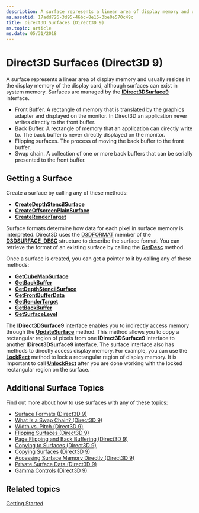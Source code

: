 ```yaml
---
description: A surface represents a linear area of display memory and usually resides in the display memory of the display card, although surfaces can exist in system memory. Surfaces are managed by the IDirect3DSurface9 interface.
ms.assetid: 17add726-3d95-46bc-8e15-3be0e570c49c
title: Direct3D Surfaces (Direct3D 9)
ms.topic: article
ms.date: 05/31/2018
---
```


# Direct3D Surfaces (Direct3D 9)

A surface represents a linear area of display memory and usually resides in the display memory of the display card, although surfaces can exist in system memory. Surfaces are managed by the [**IDirect3DSurface9**](/windows/win32/api/d3d9helper/nn-d3d9helper-idirect3dsurface9) interface.

-   Front Buffer. A rectangle of memory that is translated by the graphics adapter and displayed on the monitor. In Direct3D an application never writes directly to the front buffer.
-   Back Buffer. A rectangle of memory that an application can directly write to. The back buffer is never directly displayed on the monitor.
-   Flipping surfaces. The process of moving the back buffer to the front buffer.
-   Swap chain. A collection of one or more back buffers that can be serially presented to the front buffer.

## Getting a Surface

Create a surface by calling any of these methods:

-   [**CreateDepthStencilSurface**](/windows/win32/api/d3d9helper/nf-d3d9helper-idirect3ddevice9-createdepthstencilsurface)
-   [**CreateOffscreenPlainSurface**](/windows/win32/api/d3d9helper/nf-d3d9helper-idirect3ddevice9-createoffscreenplainsurface)
-   [**CreateRenderTarget**](/windows/win32/api/d3d9helper/nf-d3d9helper-idirect3ddevice9-createrendertarget)

Surface formats determine how data for each pixel in surface memory is interpreted. Direct3D uses the [D3DFORMAT](d3dformat.md) member of the [**D3DSURFACE\_DESC**](d3dsurface-desc.md) structure to describe the surface format. You can retrieve the format of an existing surface by calling the [**GetDesc**](/windows/win32/api/d3d9helper/nf-d3d9helper-idirect3dsurface9-getdesc) method.

Once a surface is created, you can get a pointer to it by calling any of these methods:

-   [**GetCubeMapSurface**](/windows/win32/api/d3d9helper/nf-d3d9helper-idirect3dcubetexture9-getcubemapsurface)
-   [**GetBackBuffer**](/windows/win32/api/d3d9helper/nf-d3d9helper-idirect3ddevice9-getbackbuffer)
-   [**GetDepthStencilSurface**](/windows/win32/api/d3d9helper/nf-d3d9helper-idirect3ddevice9-getdepthstencilsurface)
-   [**GetFrontBufferData**](/windows/win32/api/d3d9helper/nf-d3d9helper-idirect3ddevice9-getfrontbufferdata)
-   [**GetRenderTarget**](/windows/win32/api/d3d9helper/nf-d3d9helper-idirect3ddevice9-getrendertarget)
-   [**GetBackBuffer**](/windows/win32/api/d3d9helper/nf-d3d9helper-idirect3ddevice9-getbackbuffer)
-   [**GetSurfaceLevel**](/windows/win32/api/d3d9helper/nf-d3d9helper-idirect3dtexture9-getsurfacelevel)

The [**IDirect3DSurface9**](/windows/win32/api/d3d9helper/nn-d3d9helper-idirect3dsurface9) interface enables you to indirectly access memory through the [**UpdateSurface**](/windows/desktop/api) method. This method allows you to copy a rectangular region of pixels from one **IDirect3DSurface9** interface to another **IDirect3DSurface9** interface. The surface interface also has methods to directly access display memory. For example, you can use the [**LockRect**](/windows/desktop/api) method to lock a rectangular region of display memory. It is important to call [**UnlockRect**](/windows/win32/api/d3d9helper/nf-d3d9helper-idirect3dsurface9-unlockrect) after you are done working with the locked rectangular region on the surface.

## Additional Surface Topics

Find out more about how to use surfaces with any of these topics:

-   [Surface Formats (Direct3D 9)](surface-formats.md)
-   [What Is a Swap Chain? (Direct3D 9)](what-is-a-swap-chain-.md)
-   [Width vs. Pitch (Direct3D 9)](width-vs--pitch.md)
-   [Flipping Surfaces (Direct3D 9)](flipping-surfaces.md)
-   [Page Flipping and Back Buffering (Direct3D 9)](page-flipping-and-back-buffering.md)
-   [Copying to Surfaces (Direct3D 9)](copying-to-surfaces.md)
-   [Copying Surfaces (Direct3D 9)](copying-surfaces.md)
-   [Accessing Surface Memory Directly (Direct3D 9)](accessing-surface-memory-directly.md)
-   [Private Surface Data (Direct3D 9)](private-surface-data.md)
-   [Gamma Controls (Direct3D 9)](gamma-controls.md)

## Related topics

<dl> <dt>

[Getting Started](getting-started.md)
</dt> </dl>

 

 
